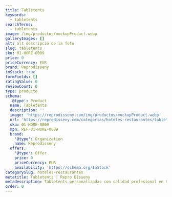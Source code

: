 ```yaml
---
title: Tabletents
keywords:
  - tabletents
searchTerms:
  - tabletents
image: /img/productos/mockupProduct.webp
galleryImages: []
alt: alt descripció de la foto
slug: tabletents
sku: 01-HORE-0009
price: 0
priceCurrency: EUR
brand: Reprodisseny
inStock: true
formFields: []
ratingValue: 0
reviewCount: 0
type: producto
schema:
  '@type': Product
  name: Tabletents
  description: ''
  image: 'https://reprodisseny.com/img/productos/mockupProduct.webp'
  url: 'https://reprodisseny.com/categorias/hoteles-restaurantes/tabletents'
  sku: 01-HORE-0009
  mpn: REF-01-HORE-0009
  brand:
    '@type': Organization
    name: Reprodisseny
  offers:
    '@type': Offer
    price: 0
    priceCurrency: EUR
    availability: 'https://schema.org/InStock'
categorySlug: hoteles-restaurantes
metatitle: Tabletents | Repro Disseny
metadescription: Tabletents personalizadas con calidad profesional en Cataluña.
order: 0
---
```


